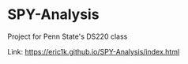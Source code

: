 # SPY-Analysis
Project for Penn State's DS220 class

Link: https://eric1k.github.io/SPY-Analysis/index.html
